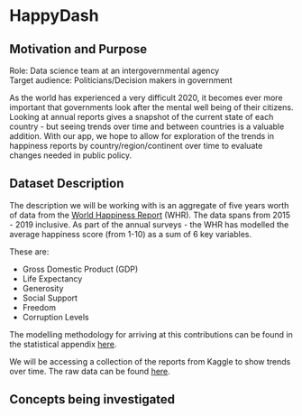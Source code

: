 # HappyDash

## Motivation and Purpose

Role: Data science team at an intergovernmental agency <br>
Target audience: Politicians/Decision makers in government

As the world has experienced a very difficult 2020, it becomes ever more important that governments look after the mental well being of their citizens. Looking at annual reports gives a snapshot of the current state of each country - but seeing trends over time and between countries is a valuable addition. With our app, we hope to allow for exploration of the trends in happiness reports by country/region/continent over time to evaluate changes needed in public policy.

## Dataset Description

The description we will be working with is an aggregate of five years worth of data from the [World Happiness Report](https://worldhappiness.report/) (WHR). The data spans from 2015 - 2019 inclusive. As part of the annual surveys - the WHR has modelled the average happiness score (from 1-10) as a sum of 6 key variables.

These are:
- Gross Domestic Product (GDP)
- Life Expectancy
- Generosity 
- Social Support
- Freedom
- Corruption Levels

The modelling methodology for arriving at this contributions can be found in the statistical appendix [here](https://s3.amazonaws.com/happiness-report/2019/WHR19_Ch2A_Appendix1.pdf).

We will be accessing a collection of the reports from Kaggle to show trends over time. The raw data can be found [here](https://www.kaggle.com/unsdsn/world-happiness).

## Concepts being investigated